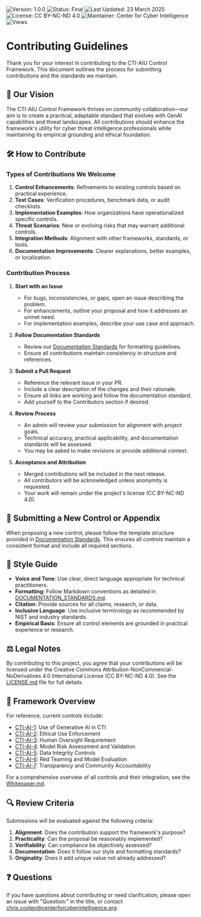 ![Version: 1.0.0](https://img.shields.io/badge/Version-1.0.0-blue.svg)
![Status: Final](https://img.shields.io/badge/Status-Final-purple.svg)
![Last Updated: 23 March 2025](https://img.shields.io/badge/Last_Updated-23_March_2025-teal.svg)
![License: CC BY-NC-ND 4.0](https://img.shields.io/badge/License-CC_BY--NC--ND_4.0-lightgrey.svg)
![Maintainer: Center for Cyber Intelligence](https://img.shields.io/badge/Maintainer-Center_for_Cyber_Intelligence-darkblue.svg)
![Views](https://img.shields.io/github/watchers/centerforcyberintelligence/CTI-AIU?label=Views&style=social)

# Contributing Guidelines

Thank you for your interest in contributing to the CTI-AIU Control Framework. This document outlines the process for submitting contributions and the standards we maintain.

## 🌟 Our Vision

The CTI-AIU Control Framework thrives on community collaboration—our aim is to create a practical, adaptable standard that evolves with GenAI capabilities and threat landscapes. All contributions should enhance the framework's utility for cyber threat intelligence professionals while maintaining its empirical grounding and ethical foundation.

## 🛠️ How to Contribute

### Types of Contributions We Welcome

1. **Control Enhancements**: Refinements to existing controls based on practical experience.
2. **Test Cases**: Verification procedures, benchmark data, or audit checklists.
3. **Implementation Examples**: How organizations have operationalized specific controls.
4. **Threat Scenarios**: New or evolving risks that may warrant additional controls.
5. **Integration Methods**: Alignment with other frameworks, standards, or tools.
6. **Documentation Improvements**: Clearer explanations, better examples, or localization.

### Contribution Process

1. **Start with an Issue**
   - For bugs, inconsistencies, or gaps, open an issue describing the problem.
   - For enhancements, outline your proposal and how it addresses an unmet need.
   - For implementation examples, describe your use case and approach.

2. **Follow Documentation Standards**
   - Review our [Documentation Standards](./DOCUMENTATION_STANDARDS.md) for formatting guidelines.
   - Ensure all contributions maintain consistency in structure and references.

3. **Submit a Pull Request**
   - Reference the relevant issue in your PR.
   - Include a clear description of the changes and their rationale.
   - Ensure all links are working and follow the documentation standard.
   - Add yourself to the Contributors section if desired.

4. **Review Process**
   - An admin will review your submission for alignment with project goals.
   - Technical accuracy, practical applicability, and documentation standards will be assessed.
   - You may be asked to make revisions or provide additional context.

5. **Acceptance and Attribution**
   - Merged contributions will be included in the next release.
   - All contributors will be acknowledged unless anonymity is requested.
   - Your work will remain under the project's license (CC BY-NC-ND 4.0).

## 📄 Submitting a New Control or Appendix

When proposing a new control, please follow the template structure provided in [Documentation Standards](./DOCUMENTATION_STANDARDS.md#control-document-template). This ensures all controls maintain a consistent format and include all required sections.

## 📝 Style Guide

- **Voice and Tone**: Use clear, direct language appropriate for technical practitioners.
- **Formatting**: Follow Markdown conventions as detailed in [DOCUMENTATION_STANDARDS.md](./DOCUMENTATION_STANDARDS.md).
- **Citation**: Provide sources for all claims, research, or data.
- **Inclusive Language**: Use inclusive terminology as recommended by NIST and industry standards.
- **Empirical Basis**: Ensure all control elements are grounded in practical experience or research.

## ⚖️ Legal Notes

By contributing to this project, you agree that your contributions will be licensed under the Creative Commons Attribution-NonCommercial-NoDerivatives 4.0 International License (CC BY-NC-ND 4.0). See the [LICENSE.md](./LICENSE.md) file for full details.

## 🧩 Framework Overview

For reference, current controls include:

- [CTI-AI-1](./CTI-AI-1.md): Use of Generative AI in CTI
- [CTI-AI-2](./CTI-AI-2.md): Ethical Use Enforcement
- [CTI-AI-3](./CTI-AI-3.md): Human Oversight Requirement
- [CTI-AI-4](./CTI-AI-4.md): Model Risk Assessment and Validation
- [CTI-AI-5](./CTI-AI-5.md): Data Integrity Controls
- [CTI-AI-6](./CTI-AI-6.md): Red Teaming and Model Evaluation
- [CTI-AI-7](./CTI-AI-7.md): Transparency and Community Accountability

For a comprehensive overview of all controls and their integration, see the [Whitepaper.md](./Whitepaper.md).

## 🔍 Review Criteria

Submissions will be evaluated against the following criteria:

1. **Alignment**: Does the contribution support the framework's purpose?
2. **Practicality**: Can the proposal be reasonably implemented?
3. **Verifiability**: Can compliance be objectively assessed?
4. **Documentation**: Does it follow our style and formatting standards?
5. **Originality**: Does it add unique value not already addressed?

## ❓ Questions

If you have questions about contributing or need clarification, please open an issue with "Question:" in the title, or contact chris.cooley@centerforcyberintelligence.org.